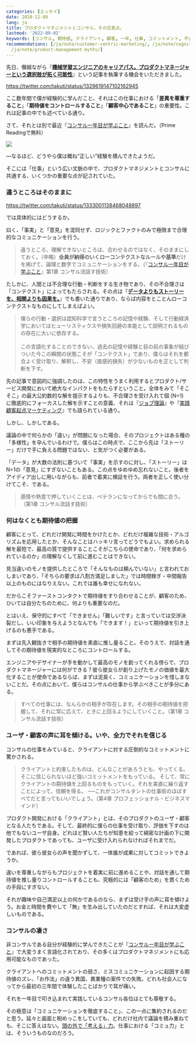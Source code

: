 ```yaml
---
categories: [エッセイ]
date: 2020-12-08
lang: ja
title: プロダクトマネジメントとコンサル、その交差点。
lastmod: '2022-09-02'
keywords: [コンサル, 期待値, クライアント, 顧客, 一年, 仕事, コミットメント, 不合理, プロダクト, 経験]
recommendations: [/ja/note/customer-centric-marketing/, /ja/note/cognitive-science-and-behavioral-economics/,
  /ja/note/product-management-myths/]
---
```


先日、僭越ながら『**[機械学習エンジニアのキャリアパス。プロダクトマネージャーという選択肢が拓く可能性](https://offers.jp/media/sidejob/workstyle/a_1905)**』という記事を執筆する機会をいただきました。

https://twitter.com/takuti/status/1329619147102162945

ここ数年間で僕が経験的に学んだこと、それはこの仕事における「**差異を尊重すること**」「**期待値をコントロールすること**」「**顧客中心であること**」の重要性。これは記事の中でも述べている通り。

さて、それとは別で最近『[コンサル一年目が学ぶこと](https://amzn.to/3qbYxI5)』を読んだ。（Prime Readingで無料）

<a href="https://www.amazon.co.jp/dp/B00MA671WW/ref=as_li_ss_il?_encoding=UTF8&btkr=1&linkCode=li2&tag=takuti-22&linkId=324a73aa444da8fd9ba8a0968d437f02&language=ja_JP" target="_blank"><img border="0" src="//ws-fe.amazon-adsystem.com/widgets/q?_encoding=UTF8&ASIN=B00MA671WW&Format=_SL160_&ID=AsinImage&MarketPlace=JP&ServiceVersion=20070822&WS=1&tag=takuti-22&language=ja_JP" ></a><img src="https://ir-jp.amazon-adsystem.com/e/ir?t=takuti-22&language=ja_JP&l=li2&o=9&a=B00MA671WW" width="1" height="1" border="0" alt="" style="border:none !important; margin:0px !important;" />

&mdash;なるほど、どうやら僕は概ね“正しい”経験を積んできたようだ。

そこには「仕事」という広い文脈の中で、プロダクトマネジメントとコンサルに共通する、いくつかの重要な点が記されていた。

### 違うところはそのままに

https://twitter.com/takuti/status/1333001138468048897

では具体的にはどうするか。

曰く、「事実」と「意見」を混同せず、ロジックとファクトのみで極限まで合理的なコミュニケーションを行う。

> 違うところ、理解できないところは、合わせるのではなく、そのままにしておく。（中略）**全員が納得のいくローコンテクストなルールや基準**だけを掲げて、論理と数字でコミュニケーションをする。（『[コンサル一年目が学ぶこと](https://amzn.to/3qbYxI5)』第1章 コンサル流話す技術）

たしかに、人間とは不合理な行動・判断をする生き物であり、その不合理さは「コンテクスト」によってもたらされる。その点は『**[データよりもストーリーを、相関よりも因果を。](/ja/note/cognitive-science-and-behavioral-economics/)**』でも書いた通りであり、ならば内容をとことんローコンテクストなものにしてしまえばよい。

> 僕らの行動・選択は認知科学で言うところの記憶や経験、そして行動経済学においてはヒューリスティクスや損失回避の本能として説明されるものの存在に大いに依存する。<br/><br/>この言語化することのできない、過去の記憶や経験と目の前の事象が結びついた今この瞬間の状態こそが「コンテクスト」であり、僕らはそれを都合よく受け取り、解釈し、不安（直感的損失）が少ないものを正として判断を下す。

先の記事で意図的に強調したのは、この特性をうまく利用するとプロダクト/サービス開発において絶大なインパクトをもたらすということ。全体をみて「そこそこ」の最大公約数的な解を提示するよりも、不合理さを受け入れて個 (N=1) に徹底的にフォーカスした解を示すことの意義、それは『[ジョブ理論](https://amzn.to/37Kuvmo)』や『[実践 顧客起点マーケティング](https://amzn.to/3qzgOzl)』でも語られている通り。

しかし、しかしである。

議論の中で何らかの「違い」が問題になった場合、そのプロジェクトはある種の「多様性」を孕んでいるわけで。僕らはこの時点で、ここから先は「ストーリー」だけで手に負える問題ではない、と気がつく必要がある。

「データ」が大数の法則に基づいて「事実」を示すのに対し、「ストーリー」はN=1の「意見」にすぎないこともある。この点をゆめゆめ忘れないこと。後者をアイディア出しに用いながらも、前者で着実に検証を行う。両者を正しく使い分けてこそ、である。

> 感情や熱意で押していくことは、ベテランになってからでも間に合う。（第1章 コンサル流話す技術）

### 何はなくとも期待値の把握

顧客にとって、どれだけ開発に時間をかけたとか、どれだけ複雑な技術・アルゴリズムを応用したとか、そんなことはハッキリ言ってどうでもよい。求められる解を最短で、最高の質で提供することこそがこちらの使命であり、「何を求められているのか」の理解なくして前に進むことはできない。

見当違いのモノを提供したところで「そんなものは頼んでいない」と言われておしまいであり、「そちらの要求は八割方満足しました」では時間稼ぎ・中間報告以上のものにはなりえない。これでは誰も幸せになれない。

だからこそファーストコンタクトで期待値をすり合わせることが、顧客のため、ひいては自分たちのために、何よりも重要なのだ。

とはいえ、保守的にすべて「できません」「難しいです」と言っていては交渉決裂だし、いい印象を与えようとなんでも「できます！」といって期待値を引き上げるのも悪手である。

まずは先入観抜きで相手の期待値を素直に推し量ること。そのうえで、対話を通してその期待値を現実的なところにコントロールする。

エンジニアやデザイナーが手を動かして最高のモノを創ってくれる傍らで、プロダクトマネージャーには何ができる？彼ら彼女らが創り上げたモノの価値を最大化することが使命であるならば、まずは泥臭く、コミュニケーションを惜しまないことだ。その点において、僕らはコンサルの仕事から学ぶべきことが多分にある。

> すべての仕事には、なんらかの相手が存在します。その相手の期待値を把握して、それに常に応えて、ときに上回るようにしていくこと。（第1章 コンサル流話す技術）

### ユーザ・顧客の声に耳を傾ける。いや、全力でそれを信じる

コンサルの仕事をみていると、クライアントに対する圧倒的なコミットメントに驚かされる。

> クライアントと約束したものは、どんなことがあろうとも、やってくる。 そこに信じられないほど強いコミットメントをもっている。 そして、常にクライアントの期待値を上回るものをもっていく。それを実直に繰り返すことによって、信頼を得る。 ──これがコンサルタントの仕事術のほぼすべてだと言ってもいいでしょう。（第4章 プロフェッショナル・ビジネスマインド）

プロダクト開発における「クライアント」とは、そのプロダクトのユーザ・顧客となる人たちである。そして、最終的に僕らの仕事を受け取り、評価を下すのは他でもないユーザ自身。どれほど賢い人たちが知恵を絞って綿密な計画の下に開発したプロダクトであっても、ユーザに受け入れられなければそれまでだ。

であれば、彼ら彼女らの声を聞かずして、一体誰が成果に対してコミットできようか。

違いを尊重しながらもプロジェクトを着実に前に進めることや、対話を通して期待値を推し量りコントロールすることも、究極的には「顧客のため」を貫くための手段にすぎない。

それが趣味や自己満足以上の何かであるのなら、まずは受け手の声に耳を傾けよう。お金と時間を費やして「無」を生み出していたのだとすれば、それは大変虚しいものである。

### コンサルの凄さ

非コンサルである自分が経験的に学んできたことが『[コンサル一年目が学ぶこと](https://amzn.to/3qbYxI5)』で大変うまく言語化されており、その多くはプロダクトマネジメントにも応用可能なものであった。

クライアントへのコミットメントの弱さ、ミスコミュニケーションに起因する期待値のズレ、「お作法」の違う異国、異業種の案件での失敗。どれも社会人になってから最初の三年間で体験したことばかりで耳が痛い。

それを一年目で叩き込まれて実践しているコンサル各位はとても尊敬する。

その極意は「コミュニケーションを徹底すること」、この一点に集約されるのだと思う。延々と画面と睨めっこをしていても、どれだけ社内で議論を積み重ねても、そこに答えはない。[頭の外で「考える」力](/ja/note/think/)。仕事における「コミュ力」とは、そういうものなのだろう。
